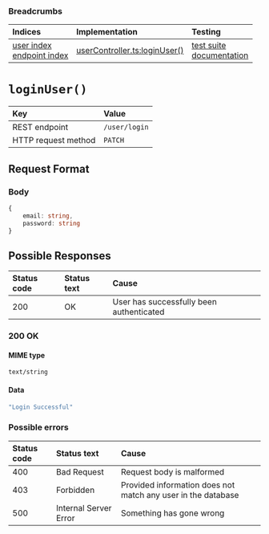 ### Breadcrumbs

| Indices | Implementation | Testing |
| :----------------------------------------------------------- | :-------------------------------------------------------------------------------------------------------------------- | :--------------------------------------------------------------------------------------------------------------------------------------------------------------- |
| [user index](./index.md)<br>[endpoint index](../index.md) | [userController.ts:loginUser()](../../../../../backend/src/controllers/userController.ts#L40-L58) | [test suite](../../../../../backend/tests/controllers/user/loginUser.test.ts)<br>[documentation](../../tests/user/loginUser.test.md) |

# `loginUser()`

| Key                 | Value         |
| :------------------ | :------------ |
| REST endpoint       | `/user/login` |
| HTTP request method | `PATCH`       |

## Request Format

### Body

```typescript
{
    email: string,
    password: string
}
```

## Possible Responses

| Status code | Status text | Cause                                    |
| :---------- | :---------- | :--------------------------------------- |
| 200         | OK          | User has successfully been authenticated |

### 200 OK

#### MIME type

`text/string`

#### Data

```typescript
"Login Successful"
```

### Possible errors

| Status code | Status text           | Cause                                                        |
| :---------- | :-------------------- | :----------------------------------------------------------- |
| 400         | Bad Request           | Request body is malformed                                    |
| 403         | Forbidden             | Provided information does not match any user in the database |
| 500         | Internal Server Error | Something has gone wrong                                     |
